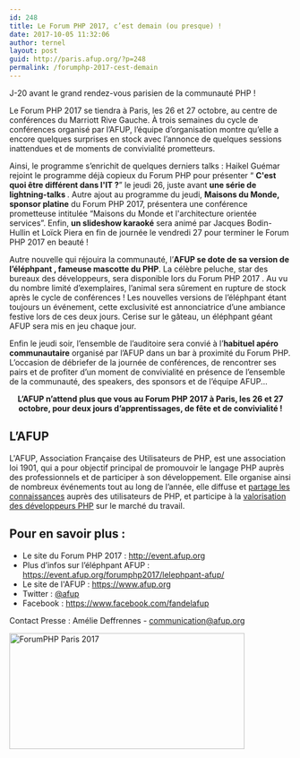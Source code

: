 ```yaml
---
id: 248
title: Le Forum PHP 2017, c’est demain (ou presque) !
date: 2017-10-05 11:32:06
author: ternel
layout: post
guid: http://paris.afup.org/?p=248
permalink: /forumphp-2017-cest-demain
---
```


J-20 avant le grand rendez-vous parisien de la communauté PHP !

Le Forum PHP 2017 se tiendra à Paris, les 26 et 27 octobre, au centre de conférences du Marriott Rive Gauche. À trois semaines du cycle de conférences organisé par l’AFUP, l’équipe d’organisation montre qu’elle a encore quelques surprises en stock avec l’annonce de quelques sessions inattendues et de moments de convivialité prometteurs.

Ainsi, le programme s’enrichit de quelques derniers talks : Haikel Guémar rejoint le programme déjà copieux du Forum PHP pour présenter “ <strong>C'est quoi être différent dans l'IT ?</strong>”  le jeudi 26, juste avant <strong>une série de lightning-talks </strong>. Autre ajout au programme du jeudi, <strong>Maisons du Monde, sponsor platine</strong> du Forum PHP 2017, présentera une conférence prometteuse intitulée “Maisons du Monde et l'architecture orientée services”. Enfin, <strong>un slideshow karaoké</strong> sera animé par Jacques Bodin-Hullin et Loïck Piera en fin de journée le vendredi 27 pour terminer le Forum PHP 2017 en beauté !

Autre nouvelle qui réjouira la communauté, l’<strong>AFUP se dote de sa version de l’éléphpant , fameuse mascotte du PHP</strong>. La célèbre peluche, star des bureaux des développeurs, sera disponible lors du Forum PHP 2017 . Au vu du nombre limité d’exemplaires, l’animal sera sûrement en rupture de stock après le cycle de conférences ! Les nouvelles versions de l’éléphpant étant toujours un événement, cette exclusivité est annonciatrice d’une ambiance festive lors de ces deux jours. Cerise sur le gâteau, un éléphpant géant AFUP sera mis en jeu chaque jour.

Enfin le jeudi soir, l’ensemble de l’auditoire sera convié à l’<strong>habituel apéro communautaire</strong> organisé par l’AFUP dans un bar à proximité du Forum PHP. L’occasion de débriefer de la journée de conférences, de rencontrer ses pairs et de profiter d’un moment de convivialité en présence de l’ensemble de la communauté, des speakers, des sponsors et de l’équipe AFUP...
<p style="text-align: center"><strong>L’AFUP n’attend plus que vous au Forum PHP 2017 à Paris, les 26 et 27 octobre, pour deux jours d’apprentissages, de fête et de convivialité ! </strong></p>

<h2>L’AFUP</h2>
L'AFUP, Association Française des Utilisateurs de PHP, est une association loi 1901, qui a pour objectif principal de promouvoir le langage PHP auprès des professionnels et de participer à son développement. Elle organise ainsi de nombreux événements tout au long de l’année, elle diffuse et <a href="https://www.youtube.com/user/afupPHP/videos?view=1&amp;flow=grid">partage les connaissances</a> auprès des utilisateurs de PHP, et participe à la <a href="https://barometre.afup.org/campaign/2017">valorisation des développeurs PHP</a> sur le marché du travail.
<h2>Pour en savoir plus :</h2>
<ul>
 	<li>Le site du Forum PHP 2017 : <a href="https://event.afup.org">http://event.afup.org </a></li>
 	<li>Plus d’infos sur l’éléphpant AFUP : <a href="https://event.afup.org/forumphp2017/lelephpant-afup/">https://event.afup.org/forumphp2017/lelephpant-afup/ </a></li>
 	<li>Le site de l'AFUP : <a href="https://www.afup.org">https://www.afup.org </a></li>
 	<li>Twitter : <a href="https://twitter.com/afup">@afup </a></li>
 	<li>Facebook : <a href="https://www.facebook.com/fandelafup">https://www.facebook.com/fandelafup </a></li>
</ul>
Contact Presse :  Amélie Deffrennes - <a href="mailto:communication@afup.org">communication@afup.org</a>

<a href="https://event.afup.org/"><img class="aligncenter size-medium" src="https://afup.org//templates/site/images/logoFPHP2017-420x207.png" alt="ForumPHP Paris 2017" width="420" height="207" /></a>
